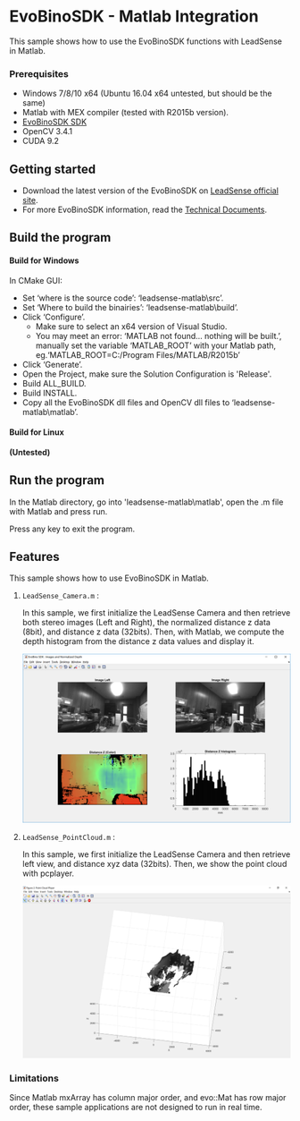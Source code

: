 # EvoBinoSDK - Matlab Integration

This sample shows how to use the EvoBinoSDK functions with LeadSense in Matlab.


### Prerequisites

- Windows 7/8/10 x64 (Ubuntu 16.04 x64 untested, but should be the same)
- Matlab with MEX compiler (tested with R2015b version).
- [EvoBinoSDK SDK](http://leadsense.ilooktech.com/developer)
- OpenCV 3.4.1
- CUDA 9.2


## Getting started

- Download the latest version of the EvoBinoSDK on [LeadSense official site](http://leadsense.ilooktech.com/developer).
- For more EvoBinoSDK information, read the [Technical Documents](http://leadsense.ilooktech.com/sdk/docs/).


## Build the program

#### Build for Windows

In CMake GUI:

- Set ‘where is the source code’: ‘leadsense-matlab\src’.
- Set ‘Where to build the binairies’: ‘leadsense-matlab\build’.
- Click ‘Configure’.
	- Make sure to select an x64 version of Visual Studio.
	- You may meet an error: ‘MATLAB not found… nothing will be built.’, manually set the variable ‘MATLAB_ROOT’ with your Matlab path, eg.‘MATLAB_ROOT=C:/Program Files/MATLAB/R2015b’
- Click ‘Generate’.
- Open the Project, make sure the Solution Configuration is 'Release'.
- Build ALL_BUILD.
- Build INSTALL.
- Copy all the EvoBinoSDK dll files and OpenCV dll files to ‘leadsense-matlab\matlab’.

#### Build for Linux

**(Untested)**


## Run the program

In the Matlab directory, go into 'leadsense-matlab\matlab', open the .m file with Matlab and press run.

Press any key to exit the program.


## Features

This sample shows how to use EvoBinoSDK in Matlab.

1. `LeadSense_Camera.m` :

	In this sample, we first initialize the LeadSense Camera and then retrieve both stereo images (Left and Right), the normalized distance z data (8bit), and distance z data (32bits). Then, with Matlab, we compute the depth histogram from the distance z data values and display it.

	<img src="LeadSense_Camera.png" alt="LeadSense_Camera.m" style="width: 600px;"/>

2. `LeadSense_PointCloud.m` :

	In this sample, we first initialize the LeadSense Camera and then retrieve left view, and distance xyz data (32bits). Then, we show the point cloud with pcplayer.

	<img src="LeadSense_PointCloud.png" alt="LeadSense_PointCloud.m" style="width: 600px;"/>

	
### Limitations

Since Matlab mxArray has column major order, and evo::Mat has row major order, these sample applications are not designed to run in real time.